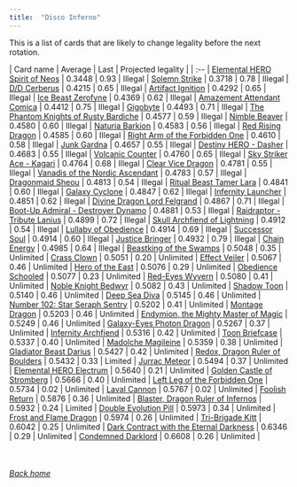 ```yaml
---
title:  "Disco Inferno"
---
```


This is a list of cards that are likely to change legality before the next rotation.

| Card name | Average | Last | Projected legality |
| :-- |
[Elemental HERO Spirit of Neos](https://db.ygoprodeck.com/card/?search=Elemental%20HERO%20Spirit%20of%20Neos) | 0.3448 | 0.93 | Illegal |
[Solemn Strike](https://db.ygoprodeck.com/card/?search=Solemn%20Strike) | 0.3718 | 0.78 | Illegal |
[D/D Cerberus](https://db.ygoprodeck.com/card/?search=D/D%20Cerberus) | 0.4215 | 0.65 | Illegal |
[Artifact Ignition](https://db.ygoprodeck.com/card/?search=Artifact%20Ignition) | 0.4292 | 0.65 | Illegal |
[Ice Beast Zerofyne](https://db.ygoprodeck.com/card/?search=Ice%20Beast%20Zerofyne) | 0.4369 | 0.62 | Illegal |
[Amazement Attendant Comica](https://db.ygoprodeck.com/card/?search=Amazement%20Attendant%20Comica) | 0.4412 | 0.75 | Illegal |
[Gigobyte](https://db.ygoprodeck.com/card/?search=Gigobyte) | 0.4493 | 0.71 | Illegal |
[The Phantom Knights of Rusty Bardiche](https://db.ygoprodeck.com/card/?search=The%20Phantom%20Knights%20of%20Rusty%20Bardiche) | 0.4577 | 0.59 | Illegal |
[Nimble Beaver](https://db.ygoprodeck.com/card/?search=Nimble%20Beaver) | 0.4580 | 0.60 | Illegal |
[Naturia Barkion](https://db.ygoprodeck.com/card/?search=Naturia%20Barkion) | 0.4583 | 0.56 | Illegal |
[Red Rising Dragon](https://db.ygoprodeck.com/card/?search=Red%20Rising%20Dragon) | 0.4585 | 0.60 | Illegal |
[Right Arm of the Forbidden One](https://db.ygoprodeck.com/card/?search=Right%20Arm%20of%20the%20Forbidden%20One) | 0.4610 | 0.58 | Illegal |
[Junk Gardna](https://db.ygoprodeck.com/card/?search=Junk%20Gardna) | 0.4657 | 0.55 | Illegal |
[Destiny HERO - Dasher](https://db.ygoprodeck.com/card/?search=Destiny%20HERO%20-%20Dasher) | 0.4683 | 0.55 | Illegal |
[Volcanic Counter](https://db.ygoprodeck.com/card/?search=Volcanic%20Counter) | 0.4760 | 0.65 | Illegal |
[Sky Striker Ace - Kagari](https://db.ygoprodeck.com/card/?search=Sky%20Striker%20Ace%20-%20Kagari) | 0.4764 | 0.68 | Illegal |
[Clear Vice Dragon](https://db.ygoprodeck.com/card/?search=Clear%20Vice%20Dragon) | 0.4781 | 0.55 | Illegal |
[Vanadis of the Nordic Ascendant](https://db.ygoprodeck.com/card/?search=Vanadis%20of%20the%20Nordic%20Ascendant) | 0.4783 | 0.57 | Illegal |
[Dragonmaid Sheou](https://db.ygoprodeck.com/card/?search=Dragonmaid%20Sheou) | 0.4813 | 0.54 | Illegal |
[Ritual Beast Tamer Lara](https://db.ygoprodeck.com/card/?search=Ritual%20Beast%20Tamer%20Lara) | 0.4841 | 0.60 | Illegal |
[Galaxy Cyclone](https://db.ygoprodeck.com/card/?search=Galaxy%20Cyclone) | 0.4847 | 0.62 | Illegal |
[Infernity Launcher](https://db.ygoprodeck.com/card/?search=Infernity%20Launcher) | 0.4851 | 0.62 | Illegal |
[Divine Dragon Lord Felgrand](https://db.ygoprodeck.com/card/?search=Divine%20Dragon%20Lord%20Felgrand) | 0.4867 | 0.71 | Illegal |
[Boot-Up Admiral - Destroyer Dynamo](https://db.ygoprodeck.com/card/?search=Boot-Up%20Admiral%20-%20Destroyer%20Dynamo) | 0.4881 | 0.53 | Illegal |
[Raidraptor - Tribute Lanius](https://db.ygoprodeck.com/card/?search=Raidraptor%20-%20Tribute%20Lanius) | 0.4899 | 0.72 | Illegal |
[Skull Archfiend of Lightning](https://db.ygoprodeck.com/card/?search=Skull%20Archfiend%20of%20Lightning) | 0.4912 | 0.54 | Illegal |
[Lullaby of Obedience](https://db.ygoprodeck.com/card/?search=Lullaby%20of%20Obedience) | 0.4914 | 0.69 | Illegal |
[Successor Soul](https://db.ygoprodeck.com/card/?search=Successor%20Soul) | 0.4914 | 0.60 | Illegal |
[Justice Bringer](https://db.ygoprodeck.com/card/?search=Justice%20Bringer) | 0.4932 | 0.79 | Illegal |
[Chain Energy](https://db.ygoprodeck.com/card/?search=Chain%20Energy) | 0.4985 | 0.64 | Illegal |
[Beastking of the Swamps](https://db.ygoprodeck.com/card/?search=Beastking%20of%20the%20Swamps) | 0.5048 | 0.35 | Unlimited |
[Crass Clown](https://db.ygoprodeck.com/card/?search=Crass%20Clown) | 0.5051 | 0.20 | Unlimited |
[Effect Veiler](https://db.ygoprodeck.com/card/?search=Effect%20Veiler) | 0.5067 | 0.46 | Unlimited |
[Hero of the East](https://db.ygoprodeck.com/card/?search=Hero%20of%20the%20East) | 0.5076 | 0.29 | Unlimited |
[Obedience Schooled](https://db.ygoprodeck.com/card/?search=Obedience%20Schooled) | 0.5077 | 0.23 | Unlimited |
[Red-Eyes Wyvern](https://db.ygoprodeck.com/card/?search=Red-Eyes%20Wyvern) | 0.5080 | 0.41 | Unlimited |
[Noble Knight Bedwyr](https://db.ygoprodeck.com/card/?search=Noble%20Knight%20Bedwyr) | 0.5082 | 0.43 | Unlimited |
[Shadow Toon](https://db.ygoprodeck.com/card/?search=Shadow%20Toon) | 0.5140 | 0.46 | Unlimited |
[Deep Sea Diva](https://db.ygoprodeck.com/card/?search=Deep%20Sea%20Diva) | 0.5145 | 0.46 | Unlimited |
[Number 102: Star Seraph Sentry](https://db.ygoprodeck.com/card/?search=Number%20102:%20Star%20Seraph%20Sentry) | 0.5202 | 0.41 | Unlimited |
[Montage Dragon](https://db.ygoprodeck.com/card/?search=Montage%20Dragon) | 0.5203 | 0.46 | Unlimited |
[Endymion, the Mighty Master of Magic](https://db.ygoprodeck.com/card/?search=Endymion,%20the%20Mighty%20Master%20of%20Magic) | 0.5249 | 0.46 | Unlimited |
[Galaxy-Eyes Photon Dragon](https://db.ygoprodeck.com/card/?search=Galaxy-Eyes%20Photon%20Dragon) | 0.5267 | 0.37 | Unlimited |
[Infernity Archfiend](https://db.ygoprodeck.com/card/?search=Infernity%20Archfiend) | 0.5316 | 0.42 | Unlimited |
[Toon Briefcase](https://db.ygoprodeck.com/card/?search=Toon%20Briefcase) | 0.5337 | 0.40 | Unlimited |
[Madolche Magileine](https://db.ygoprodeck.com/card/?search=Madolche%20Magileine) | 0.5359 | 0.38 | Unlimited |
[Gladiator Beast Darius](https://db.ygoprodeck.com/card/?search=Gladiator%20Beast%20Darius) | 0.5427 | 0.42 | Unlimited |
[Redox, Dragon Ruler of Boulders](https://db.ygoprodeck.com/card/?search=Redox,%20Dragon%20Ruler%20of%20Boulders) | 0.5432 | 0.33 | Limited |
[Jurrac Meteor](https://db.ygoprodeck.com/card/?search=Jurrac%20Meteor) | 0.5494 | 0.37 | Unlimited |
[Elemental HERO Electrum](https://db.ygoprodeck.com/card/?search=Elemental%20HERO%20Electrum) | 0.5640 | 0.21 | Unlimited |
[Golden Castle of Stromberg](https://db.ygoprodeck.com/card/?search=Golden%20Castle%20of%20Stromberg) | 0.5666 | 0.40 | Unlimited |
[Left Leg of the Forbidden One](https://db.ygoprodeck.com/card/?search=Left%20Leg%20of%20the%20Forbidden%20One) | 0.5734 | 0.02 | Unlimited |
[Laval Cannon](https://db.ygoprodeck.com/card/?search=Laval%20Cannon) | 0.5767 | 0.02 | Unlimited |
[Foolish Return](https://db.ygoprodeck.com/card/?search=Foolish%20Return) | 0.5876 | 0.36 | Unlimited |
[Blaster, Dragon Ruler of Infernos](https://db.ygoprodeck.com/card/?search=Blaster,%20Dragon%20Ruler%20of%20Infernos) | 0.5932 | 0.24 | Limited |
[Double Evolution Pill](https://db.ygoprodeck.com/card/?search=Double%20Evolution%20Pill) | 0.5973 | 0.34 | Unlimited |
[Frost and Flame Dragon](https://db.ygoprodeck.com/card/?search=Frost%20and%20Flame%20Dragon) | 0.5974 | 0.26 | Unlimited |
[Tri-Brigade Kitt](https://db.ygoprodeck.com/card/?search=Tri-Brigade%20Kitt) | 0.6042 | 0.25 | Unlimited |
[Dark Contract with the Eternal Darkness](https://db.ygoprodeck.com/card/?search=Dark%20Contract%20with%20the%20Eternal%20Darkness) | 0.6346 | 0.29 | Unlimited |
[Condemned Darklord](https://db.ygoprodeck.com/card/?search=Condemned%20Darklord) | 0.6608 | 0.26 | Unlimited |

<br>

###### [Back home](index)